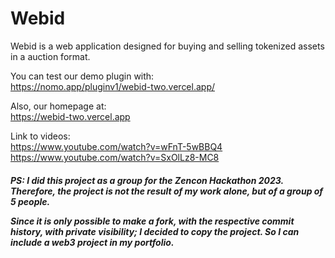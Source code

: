 # Webid

Webid is a web application designed for buying and selling tokenized assets in a auction format.

You can test our demo plugin with: </br>
https://nomo.app/pluginv1/webid-two.vercel.app/

Also, our homepage at: </br>
https://webid-two.vercel.app

Link to videos: </br>
https://www.youtube.com/watch?v=wFnT-5wBBQ4 </br>
https://www.youtube.com/watch?v=SxOlLz8-MC8

<h5> 
PS: I did this project as a group for the Zencon Hackathon 2023. Therefore, the project is not the result of my work alone, but of a group of 5 people. 

Since it is only possible to make a fork, with the respective commit history, with private visibility; I decided to copy the project. So I can include a web3 project in my portfolio. </h5>
